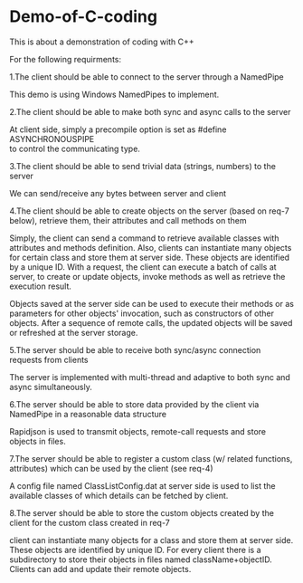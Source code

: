 # Demo-of-C-coding
This is about a demonstration of coding with C++

For the following requirments:

1.The client should be able to connect to the server through a NamedPipe

  This demo is using Windows NamedPipes to implement.
  
2.The client should be able to make both sync and async calls to the server

 At client side, simply  a precompile option is set as
 #define ASYNCHRONOUSPIPE  
to control the communicating type.
  
3.The client should be able to send trivial data (strings, numbers) to the server

We can send/receive any bytes between server and client

4.The client should be able to create objects on the server (based on req-7 below), retrieve them, their attributes 
and call methods on them

Simply, the client can send a command to retrieve available classes with attributes and methods definition. Also,
clients can instantiate many objects for certain class and store them at server side. These objects are identified 
by a unique ID. With a request, the client can execute a batch of calls at server, to create or update objects, 
invoke methods as well as retrieve the execution result. 

Objects saved at the server side can be used to execute their methods
 or as parameters for other objects' invocation, such as constructors of other objects. After a sequence of remote calls, the updated objects will be saved or refreshed at the server storage.
  
5.The server should be able to receive both sync/async connection requests from clients

The server is implemented with multi-thread and adaptive to both sync and async simultaneously.
  
6.The server should be able to store data provided by the client via NamedPipe in a reasonable data structure

 Rapidjson is used to transmit objects, remote-call requests and store objects in files.
  
7.The server should be able to register a custom class (w/ related functions, attributes) which can be used by the client (see req-4)

A config file named ClassListConfig.dat at server side is used to list the available classes of which details can be fetched by client.
  
8.The server should be able to store the custom objects created by the client for the custom class created in req-7

client can instantiate many objects for a class and store them at server side. These objects are identified by unique ID. 
  For every client there is a subdirectory to store their objects in files named className+objectID. Clients can add and update 
  their remote objects.

